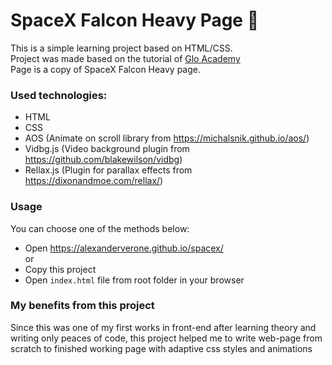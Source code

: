 # SpaceX Falcon Heavy Page 🚀

This is a simple learning project based on HTML/CSS.  
Project was made based on the tutorial of [Glo Academy](https://glo.academy)  
Page is a copy of SpaceX Falcon Heavy page.

### Used technologies:
- HTML
- CSS
- AOS (Animate on scroll library from https://michalsnik.github.io/aos/)
- Vidbg.js (Video background plugin from https://github.com/blakewilson/vidbg)
- Rellax.js (Plugin for parallax effects from https://dixonandmoe.com/rellax/)

### Usage
You can choose one of the methods below:  
- Open https://alexanderverone.github.io/spacex/  
or  
- Copy this project
- Open ```index.html``` file from root folder in your browser

### My benefits from this project
Since this was one of my first works in front-end 
after learning theory and writing only peaces of code, 
this project helped me to write web-page from scratch to finished working page
with adaptive css styles and animations
